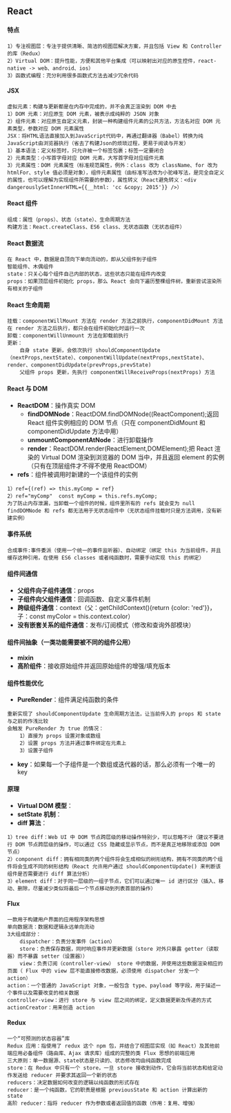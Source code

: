 ## React

#### 特点
```
1）专注视图层：专注于提供清晰、简洁的视图层解决方案，并且包括 View 和 Controller 的库（Redux）
2）Virtual DOM：提升性能，方便和其他平台集成（可以映射出对应的原生控件，react-native -> web、android、ios）
3）函数式编程：充分利用很多函数式方法去减少冗余代码
```

#### JSX
```
虚拟元素：构建与更新都是在内存中完成的，并不会真正渲染到 DOM 中去
1）DOM 元素：对应原生 DOM 元素，被表示成纯粹的 JSON 对象
2）组件元素：对应原生自定义元素，封装一种构建组件元素的公共方法，方法名对应 DOM 元素类型，参数对应 DOM 元素属性
JSX：将HTML语法直接加入到JavaScript代码中，再通过翻译器（Babel）转换为纯JavaScript由浏览器执行（省去了构建Json的烦琐过程，更易于阅读与开发）
1）基本语法：定义标签时，只允许被一个标签包裹；标签一定要闭合
2）元素类型：小写首字母对应 DOM 元素，大写首字母对应组件元素
3）元素属性：DOM 元素属性（标准规范属性，例外：class 改为 className、for 改为 htmlFor、style 值必须是对象），组件元素属性（由标准写法改为小驼峰写法，是完全自定义的属性，也可以理解为实现组件所需要的参数），属性转义（React避免转义：<div dangerouslySetInnerHTML={{__html: 'cc &copy; 2015'}} />）
```

#### React 组件
```
组成：属性（props）、状态（state）、生命周期方法
构建方法：React.createClass、ES6 class、无状态函数（无状态组件）
```

#### React 数据流
```
在 React 中，数据是自顶向下单向流动的，即从父组件到子组件
智能组件、木偶组件
state：只关心每个组件自己内部的状态，这些状态只能在组件内改变
props：如果顶层组件初始化 props，那么 React 会向下遍历整棵组件树，重新尝试渲染所有相关的子组件
```

#### React 生命周期
```
挂载：componentWillMount 方法在 render 方法之前执行，componentDidMount 方法在 render 方法之后执行，都只会在组件初始化时运行一次
卸载：componentWillUnmount 方法在卸载前执行
更新：
    自身 state 更新，会依次执行 shouldComponentUpdate（nextProps,nextState）、componentWillUpdate(nextProps,nextState)、render、componentDidUpdate(prevProps,prevState)
    父组件 props 更新，先执行 componentWillReceiveProps(nextProps) 方法
```

#### React 与 DOM
* **ReactDOM**：操作真实 DOM
    * **findDOMNode**：ReactDOM.findDOMNode((ReactComponent);返回 React 组件实例相应的 DOM 节点（只在 componentDidMount 和 componentDidUpdate 方法中用）
    * **unmountComponentAtNode**：进行卸载操作
    * **render**：ReactDOM.render(ReactElement,DOMElement);把 React 渲染的 Virtual DOM 渲染到浏览器的 DOM 当中，并且返回 element 的实例（只有在顶层组件才不得不使用 ReactDOM）
* **refs**：组件被调用时新建的一个该组件的实例
```
1）ref={(ref) => this.myComp = ref}
2）ref="myComp"  const myComp = this.refs.myComp;
为了防止内存泄漏，当卸载一个组件的时候，组件里所有的 refs 就会变为 null
findDOMNode 和 refs 都无法用于无状态组件中（无状态组件挂载时只是方法调用，没有新建实例）
```

#### 事件系统
```
合成事件:事件委派（使用一个统一的事件监听器）、自动绑定（绑定 this 为当前组件，并且缓存这种引用，在使用 ES6 classes 或者纯函数时，需要手动实现 this 的绑定）
```

#### 组件间通信
* **父组件向子组件通信**：props
* **子组件向父组件通信**：回调函数、自定义事件机制
* **跨级组件通信**：context（父：getChildContext(){return {color: 'red'}}，子：const myColor = this.context.color）
* **没有嵌套关系的组件通信**：发布/订阅模式（修改和查询外部模块）

#### 组件间抽象（一类功能需要被不同的组件公用）
* **mixin**
* **高阶组件**：接收原始组件并返回原始组件的增强/填充版本

#### 组件性能优化
* **PureRender**：组件满足纯函数的条件
```
重新实现了 shouldComponentUpdate 生命周期方法法，让当前传入的 props 和 state 与之前的作浅比较
会触发 PureRender 为 true 的情况：
    1）直接为 props 设置对象或数组
    2）设置 props 方法并通过事件绑定在元素上
    3）设置子组件
```
* **key**：如果每一个子组件是一个数组或迭代器的话，那么必须有一个唯一的 key

#### 原理
* **Virtual DOM 模型**：
* **setState 机制**：
* **diff 算法**：
```
1）tree diff：Web UI 中 DOM 节点跨层级的移动操作特别少，可以忽略不计（建议不要进行 DOM 节点跨层级的操作，可以通过 CSS 隐藏或显示节点，而不是真正地移除或添加 DOM 节点）
2）component diff：拥有相同类的两个组件将会生成相似的树形结构，拥有不同类的两个组件将会生成不同的树形结构（React 允许用户通过 shouldComponentUpdate() 来判断该组件是否需要进行 diff 算法分析）
3）element diff：对于同一层级的一组子节点，它们可以通过唯一 id 进行区分（插入、移动、删除，尽量减少类似将最后一个节点移动到列表首部的操作）
```

#### Flux
```
一款用于构建用户界面的应用程序架构思想
单向数据流：数据和逻辑永远单向流动
3大组成部分：
    dispatcher：负责分发事件（action）
    store：负责保存数据，同时响应事件并更新数据（store 对外只暴露 getter（读取器）而不暴露 setter（设置器））
    view：负责订阅（controller-view） store 中的数据，并使用这些数据渲染相应的页面（ Flux 中的 view 层不能直接修改数据，必须使用 dispatcher 分发一个 action）
action：一个普通的 JavaScript 对象，一般包含 type、payload 等字段，用于描述一个事件以及需要改变的相关数据
controller-view：进行 store 与 view 层之间的绑定，定义数据更新及传递的方式
actionCreator：用来创造 action
```

#### Redux
```
一个“可预测的状态容器”库
Redux 应用：指使用了 redux 这个 npm 包，并结合了视图层实现（如 React）及其他前端应用必备组件（路由库、Ajax 请求库）组成的完整的类 Flux 思想的前端应用
三大原则：单一数据源、state状态是只读的、状态修改均由纯函数完成
store：在 Redux 中只有一个 store，一旦 store 接收到动作，它会将当前状态和给定动作发送给 reducer 并要求其返回一个新的状态
reducers：决定数据如何改变的逻辑以纯函数的形式存在
reducer：是一个纯函数，它的职责是根据 previousState 和 action 计算出新的 state
高阶 reducer：指将 reducer 作为参数或者返回值的函数（作用：复用、增强）
```

